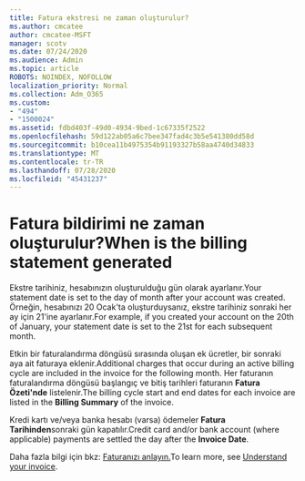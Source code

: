 ```yaml
---
title: Fatura ekstresi ne zaman oluşturulur?
ms.author: cmcatee
author: cmcatee-MSFT
manager: scotv
ms.date: 07/24/2020
ms.audience: Admin
ms.topic: article
ROBOTS: NOINDEX, NOFOLLOW
localization_priority: Normal
ms.collection: Adm_O365
ms.custom:
- "494"
- "1500024"
ms.assetid: fdbd403f-49d0-4934-9bed-1c67335f2522
ms.openlocfilehash: 59d122ab05a6c7bee347fad4c3b5e541380dd58d
ms.sourcegitcommit: b10cea11b4975354b91193327b58aa4740d34833
ms.translationtype: MT
ms.contentlocale: tr-TR
ms.lasthandoff: 07/28/2020
ms.locfileid: "45431237"
---
```

# <a name="when-is-the-billing-statement-generated"></a><span data-ttu-id="f380d-102">Fatura bildirimi ne zaman oluşturulur?</span><span class="sxs-lookup"><span data-stu-id="f380d-102">When is the billing statement generated</span></span>

<span data-ttu-id="f380d-103">Ekstre tarihiniz, hesabınızın oluşturulduğu gün olarak ayarlanır.</span><span class="sxs-lookup"><span data-stu-id="f380d-103">Your statement date is set to the day of month after your account was created.</span></span> <span data-ttu-id="f380d-104">Örneğin, hesabınızı 20 Ocak'ta oluşturduysanız, ekstre tarihiniz sonraki her ay için 21'ine ayarlanır.</span><span class="sxs-lookup"><span data-stu-id="f380d-104">For example, if you created your account on the 20th of January, your statement date is set to the 21st for each subsequent month.</span></span>

<span data-ttu-id="f380d-105">Etkin bir faturalandırma döngüsü sırasında oluşan ek ücretler, bir sonraki aya ait faturaya eklenir.</span><span class="sxs-lookup"><span data-stu-id="f380d-105">Additional charges that occur during an active billing cycle are included in the invoice for the following month.</span></span> <span data-ttu-id="f380d-106">Her faturanın faturalandırma döngüsü başlangıç ve bitiş tarihleri faturanın **Fatura Özeti'nde** listelenir.</span><span class="sxs-lookup"><span data-stu-id="f380d-106">The billing cycle start and end dates for each invoice are listed in the **Billing Summary** of the invoice.</span></span>

<span data-ttu-id="f380d-107">Kredi kartı ve/veya banka hesabı (varsa) ödemeler **Fatura Tarihinden**sonraki gün kapatılır.</span><span class="sxs-lookup"><span data-stu-id="f380d-107">Credit card and/or bank account (where applicable) payments are settled the day after the **Invoice Date**.</span></span>
  
<span data-ttu-id="f380d-108">Daha fazla bilgi için bkz: [Faturanızı anlayın.](https://docs.microsoft.com/microsoft-365/commerce/billing-and-payments/understand-your-invoice2)</span><span class="sxs-lookup"><span data-stu-id="f380d-108">To learn more, see [Understand your invoice](https://docs.microsoft.com/microsoft-365/commerce/billing-and-payments/understand-your-invoice2).</span></span>